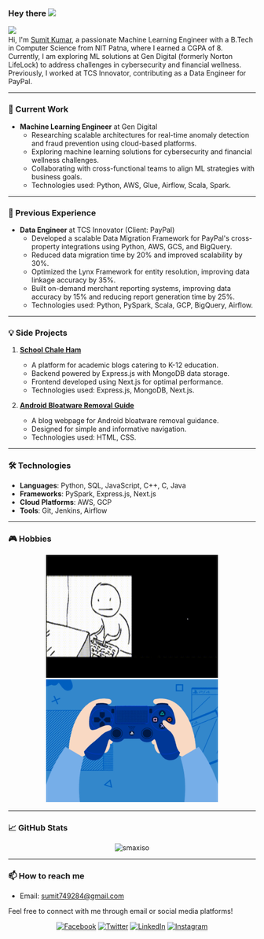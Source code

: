 ### Hey there <img src="https://media.giphy.com/media/hvRJCLFzcasrR4ia7z/giphy.gif" width="25px">
![](https://visitor-badge.glitch.me/badge?page_id=smaxiso.smaxiso)
<br />
Hi, I'm [Sumit Kumar](https://smaxiso.netlify.app/), a passionate Machine Learning Engineer with a B.Tech in Computer Science from NIT Patna, where I earned a CGPA of 8. Currently, I am exploring ML solutions at Gen Digital (formerly Norton LifeLock) to address challenges in cybersecurity and financial wellness. Previously, I worked at TCS Innovator, contributing as a Data Engineer for PayPal.

---

### 🚀 Current Work
- **Machine Learning Engineer** at Gen Digital  
  - Researching scalable architectures for real-time anomaly detection and fraud prevention using cloud-based platforms.  
  - Exploring machine learning solutions for cybersecurity and financial wellness challenges.  
  - Collaborating with cross-functional teams to align ML strategies with business goals.  
  - Technologies used: Python, AWS, Glue, Airflow, Scala, Spark.  

---

### 💼 Previous Experience
- **Data Engineer** at TCS Innovator (Client: PayPal)  
  - Developed a scalable Data Migration Framework for PayPal's cross-property integrations using Python, AWS, GCS, and BigQuery.  
  - Reduced data migration time by 20% and improved scalability by 30%.  
  - Optimized the Lynx Framework for entity resolution, improving data linkage accuracy by 35%.  
  - Built on-demand merchant reporting systems, improving data accuracy by 15% and reducing report generation time by 25%.  
  - Technologies used: Python, PySpark, Scala, GCP, BigQuery, Airflow.  

---

### 💡 Side Projects
1. **[School Chale Ham](https://schoolchaleham.in/)**  
   - A platform for academic blogs catering to K-12 education.  
   - Backend powered by Express.js with MongoDB data storage.  
   - Frontend developed using Next.js for optimal performance.  
   - Technologies used: Express.js, MongoDB, Next.js.  

2. **[Android Bloatware Removal Guide](https://android-bloatware-removal-guide.netlify.app/)**  
   - A blog webpage for Android bloatware removal guidance.  
   - Designed for simple and informative navigation.  
   - Technologies used: HTML, CSS.  

---

### 🛠 Technologies
- **Languages**: Python, SQL, JavaScript, C++, C, Java  
- **Frameworks**: PySpark, Express.js, Next.js  
- **Cloud Platforms**: AWS, GCP  
- **Tools**: Git, Jenkins, Airflow  

---

### 🎮 Hobbies
<p float="left" align="center">
  <img alt="Coding" src="https://github.com/smaxiso/smaxiso/blob/main/hf.gif?raw=true" width="350" height="250" />
  <img alt="Gaming" src="https://github.com/smaxiso/smaxiso/blob/main/gaming.gif?raw=true" width="350" height="250" />
</p>

---

### 📈 GitHub Stats
<p align="center"> 
  <img src="https://github-readme-stats.vercel.app/api?username=smaxiso&show_icons=true&theme=gotham" alt="smaxiso" />
</p>

---

### 📫 How to reach me
- Email: sumit749284@gmail.com  

Feel free to connect with me through email or social media platforms!

<p float="center" align="center">
  <a href="https://facebook.com/smaxiso" target="_blank"><img src="https://img.icons8.com/color/48/000000/facebook-new.png" alt="Facebook"/></a>
  <a href="https://twitter.com/smaxiso" target="_blank"><img src="https://img.icons8.com/color/48/000000/twitter--v1.png" alt="Twitter"/></a>
  <a href="https://www.linkedin.com/in/smaxiso/" target="_blank"><img src="https://img.icons8.com/color/48/000000/linkedin.png" alt="LinkedIn"/></a>
  <a href="https://instagram.com/smaxiso" target="_blank"><img src="https://img.icons8.com/color/48/000000/instagram-new.png" alt="Instagram"/></a>
</p>
